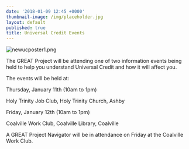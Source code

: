 ```yaml
---
date: '2018-01-09 12:45 +0000'
thumbnail-image: /img/placeholder.jpg
layout: default
published: true
title: Universal Credit Events
---
```

![newucposter1.png]({{site.baseurl}}/img/newucposter1.png)

The GREAT Project will be attending one of two information events being held to help you understand Universal Credit and how it will affect you.

The events will be held at:

Thursday, January 11th (10am to 1pm)

Holy Trinity Job Club, Holy Trinity Church, Ashby

Friday, January 12th (10am to 1pm)

Coalville Work Club, Coalville Library, Coalville

A GREAT Project Navigator will be in attendance on Friday at the Coalville Work Club.
